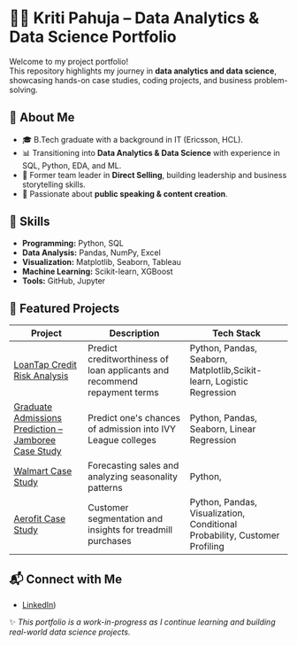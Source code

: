 # 👩‍💻 Kriti Pahuja – Data Analytics & Data Science Portfolio

Welcome to my project portfolio!  
This repository highlights my journey in **data analytics and data science**, showcasing hands-on case studies, coding projects, and business problem-solving.

## 📌 About Me
- 🎓 B.Tech graduate with a background in IT (Ericsson, HCL).  
- 📊 Transitioning into **Data Analytics & Data Science** with experience in SQL, Python, EDA, and ML.  
- 🚀 Former team leader in **Direct Selling**, building leadership and business storytelling skills.  
- 🎤 Passionate about **public speaking & content creation**.  


## 🔧 Skills
- **Programming:** Python, SQL  
- **Data Analysis:** Pandas, NumPy, Excel  
- **Visualization:** Matplotlib, Seaborn, Tableau  
- **Machine Learning:** Scikit-learn, XGBoost  
- **Tools:** GitHub, Jupyter 

## 📂 Featured Projects
| Project | Description | Tech Stack |
|---------|-------------|------------|
| [LoanTap Credit Risk Analysis](https://github.com/kriti2011/Loan_Tap_Logistic_Regression) | Predict creditworthiness of loan applicants and recommend repayment terms | Python, Pandas, Seaborn, Matplotlib,Scikit-learn, Logistic Regression |
| [Graduate Admissions Prediction – Jamboree Case Study]([./Netflix-EDA](https://github.com/kriti2011/Jamboree-Case-Study)) | Predict one's chances of admission into IVY League colleges | Python, Pandas, Seaborn, Linear Regression |
| [Walmart Case Study](./Walmart-Sales) | Forecasting sales and analyzing seasonality patterns | Python, 
| [Aerofit Case Study](https://github.com/kriti2011/Aerofit-Case-Study) | Customer segmentation and insights for treadmill purchases | Python, Pandas, Visualization, Conditional Probability, Customer Profiling


## 📬 Connect with Me
- [LinkedIn](https://www.linkedin.com/in/kriti-pahuja-941970a5/))

✨ *This portfolio is a work-in-progress as I continue learning and building real-world data science projects.*


